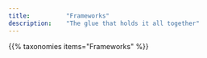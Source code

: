 ```yaml
---
title: 			"Frameworks"
description: 	"The glue that holds it all together"
---
```


{{% taxonomies items="Frameworks" %}}